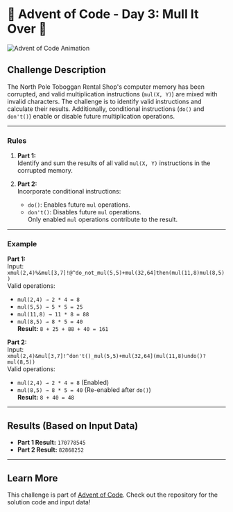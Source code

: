 # 🎄 Advent of Code - Day 3: Mull It Over 🎄

![Advent of Code Animation](https://media.giphy.com/media/v1.Y2lkPTc5MGI3NjExcXJjMzJ5dWlxc2x3MmZuNXFpYnMwNXdqanRtYXVtM2J3MzRvN2JhZyZlcD12MV9naWZzX3NlYXJjaCZjdD1n/n4jVkK2pqgLpCOLPzl/giphy.gif)

## Challenge Description

The North Pole Toboggan Rental Shop's computer memory has been corrupted, and valid multiplication instructions (`mul(X, Y)`) are mixed with invalid characters. The challenge is to identify valid instructions and calculate their results. Additionally, conditional instructions (`do()` and `don't()`) enable or disable future multiplication operations.

---

### Rules

1. **Part 1:**  
   Identify and sum the results of all valid `mul(X, Y)` instructions in the corrupted memory.

2. **Part 2:**  
   Incorporate conditional instructions:
    - `do()`: Enables future `mul` operations.
    - `don't()`: Disables future `mul` operations.  
      Only enabled `mul` operations contribute to the result.

---

### Example

**Part 1:**  
Input:  
`xmul(2,4)%&mul[3,7]!@^do_not_mul(5,5)+mul(32,64]then(mul(11,8)mul(8,5))`  
Valid operations:

-   `mul(2,4) → 2 * 4 = 8`
-   `mul(5,5) → 5 * 5 = 25`
-   `mul(11,8) → 11 * 8 = 88`
-   `mul(8,5) → 8 * 5 = 40`  
    **Result:** `8 + 25 + 88 + 40 = 161`

**Part 2:**  
Input:  
`xmul(2,4)&mul[3,7]!^don't()_mul(5,5)+mul(32,64](mul(11,8)undo()?mul(8,5))`  
Valid operations:

-   `mul(2,4) → 2 * 4 = 8` (Enabled)
-   `mul(8,5) → 8 * 5 = 40` (Re-enabled after `do()`)  
    **Result:** `8 + 40 = 48`

---

## Results (Based on Input Data)

-   **Part 1 Result:** `170778545`
-   **Part 2 Result:** `82868252`

---

## Learn More

This challenge is part of [Advent of Code](https://adventofcode.com/). Check out the repository for the solution code and input data!
